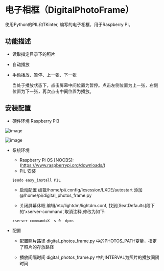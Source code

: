 #  电子相框（DigitalPhotoFrame）
使用Python的PIL和TKinter, 编写的电子相框，用于Raspberry PI。

## 功能描述
* 读取指定目录下的照片
* 自动播放
* 手动播放、暂停、上一张、下一张

  当处于播放状态下，点击屏幕中间位置为暂停。点击左侧位置为上一张，右侧位置为下一张，再次点击中间位置为播放。

## 安装配置
* 硬件环境
Raspberry Pi3

![image](https://github.com/mrwangyu2/DigitalPhotoFrame/tree/master/images/1.png)

![image](https://github.com/mrwangyu2/DigitalPhotoFrame/tree/master/images/2.png)

* 系统环境
  * Raspberry Pi OS [NOOBS]:(https://www.raspberrypi.org/downloads/)
  * PIL 安装
  ```
  $sudo easy_install PIL
  ```

  * 启动配置
  编辑/home/pi/.config/lxsession/LXDE/autostart 
  添加 @/home/pi/digital_photos_frame.py

  * 关闭屏幕休眠
  编辑/etc/lightdm/lightdm.conf, 找到[SeatDefaults]段下的'xserver-command',取消注释,修改为如下: 
  ```
  xserver-command=X -s 0 -dpms
  ```

* 配置
  * 配置照片路径
  digital_photos_frame.py 中的PHOTOS_PATH变量，指定了照片的存放路径

  * 播放间隔时间
  digital_photos_frame.py 中的INTERVAL为照片的播放间隔时间

